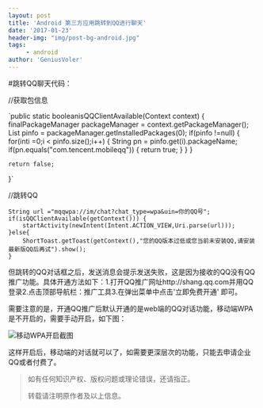 ```yaml
---
layout: post
title: 'Android 第三方应用跳转到QQ进行聊天'
date: '2017-01-23'
header-img: "img/post-bg-android.jpg"
tags:
     - android
author: 'GeniusVoler'
---
```

#跳转QQ聊天代码：
	 
//获取包信息


`public static booleanisQQClientAvailable(Context context) {
finalPackageManager packageManager = context.getPackageManager();
	List pinfo = packageManager.getInstalledPackages(0);
		if(pinfo !=null) {
			for(inti =0;i < pinfo.size();i++) {
			String pn = pinfo.get(i).packageName;
			if(pn.equals("com.tencent.mobileqq")) {
					return true;
			}
		}
	}

	return false;
}`

//跳转QQ

	String url ="mqqwpa://im/chat?chat_type=wpa&uin=你的QQ号";
	if(isQQClientAvailable(getContext())) {
		startActivity(newIntent(Intent.ACTION_VIEW,Uri.parse(url)));
	}else{
		ShortToast.getToast(getContext(),"您的QQ版本过低或您当前未安装QQ,请安装最新版QQ后再试").show();
	}

但跳转的QQ对话框之后，发送消息会提示发送失败，这是因为接收的QQ没有QQ推广功能。具体开通方法如下：1.打开QQ推广网址http://shang.qq.com并用QQ登录2.点击顶部导航栏：推广工具3.在弹出菜单中点击'立即免费开通' 即可。

需要注意的是，开通QQ推广后默认开通的是web端的QQ对话功能，移动端WPA是不开启的，需要手动开启，如下图：

![移动WPA开启截图](http://upload-images.jianshu.io/upload_images/2820810-1116e5975cb0db0a.png?imageMogr2/auto-orient/strip%7CimageView2/2/w/1240)

这样开启后，移动端的对话就可以了，如需要更深层次的功能，只能去申请企业QQ或者付费了。



> 如有任何知识产权、版权问题或理论错误，还请指正。
>
> 转载请注明原作者及以上信息。
